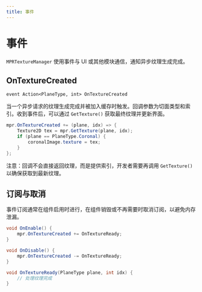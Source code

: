 ```yaml
---
title: 事件
---
```


# 事件

`MPRTextureManager` 使用事件与 UI 或其他模块通信，通知异步纹理生成完成。

## OnTextureCreated

`event Action<PlaneType, int> OnTextureCreated`

当一个异步请求的纹理生成完成并被加入缓存时触发。回调参数为切面类型和索引。收到事件后，可以通过 `GetTexture()` 获取最终纹理并更新界面。

```csharp
mpr.OnTextureCreated += (plane, idx) => {
    Texture2D tex = mpr.GetTexture(plane, idx);
    if (plane == PlaneType.Coronal) {
        coronalImage.texture = tex;
    }
};
```

注意：回调不会直接返回纹理，而是提供索引，开发者需要再调用 `GetTexture()` 以确保获取到最新纹理。

## 订阅与取消

事件订阅通常在组件启用时进行，在组件销毁或不再需要时取消订阅，以避免内存泄漏。

```csharp
void OnEnable() {
    mpr.OnTextureCreated += OnTextureReady;
}

void OnDisable() {
    mpr.OnTextureCreated -= OnTextureReady;
}

void OnTextureReady(PlaneType plane, int idx) {
    // 处理纹理完成
}
```
